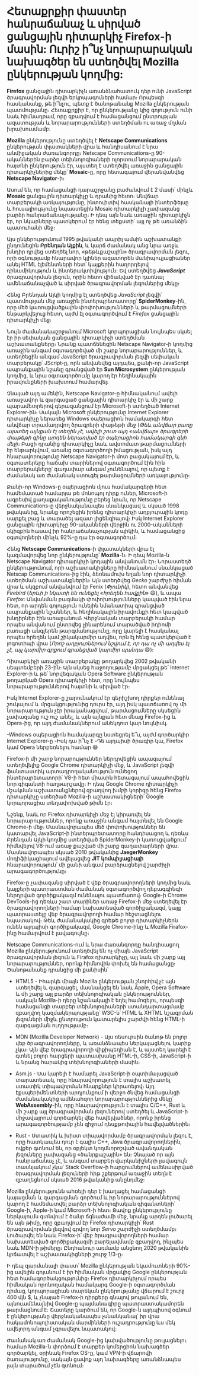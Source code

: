 # Հետաքրքիր փաստեր հանրաճանաչ և սիրված ցանցային դիտարկիչ Firefox-ի մասին: Ուրիշ ի՞նչ նորարարական նախագծեր են ստեղծվել Mozilla ընկերության կողմից:

**Firefox** ցանցային դիտարկիչն առանձնահատուկ դեր ունի JavaScript ծրագրավորման լեզվի երկրպագուների համար։ Որպեսզի հասկանանք, թե ի՞նչու, պետք է ծանոթանանք Mozilla ընկերության պատմությանը։ Հետաքրքիր է, որ ընկերությանը կից գոյություն ունի նաև հիմնադրամ, որը զբաղվում է համացանցում ընտրության ազատության և նորարարությունների ստեղծման ու առաջ մղման խրախուսմամբ։

**Mozilla** ընկերությունը ստեղծվել է **Netscape Communications** ընկերության փլատակների վրա և հանդիսանում է նրա անմիջական ժառանգորդը։ Netscape Communications-ը 90-ականներին բարձր տեխնոլոգիաների ոլորտում նորարարական հայտնի ընկերություն էր, այստեղ է ստեղծվել առաջին ցանցային դիտարկիչներից մեկը՝ **Mosaic**-ը, որը հետագայում վերանվանվեց **Netscape Navigator**-ի։

Ասում են, որ համացանցի դարաշրջանը բաժանվում է 2 մասի՝ մինչև **Mosaic** ցանցային դիտարկիչը և դրանից հետո։ Անվճար տարբերակի առկայությունը, ինտուիտիվ հասկանալի ինտերֆեյսը և հուսալիությունը նպաստեցին Mosaic դիտարկիչի չափազանց բարձր հանրաճանաչությանը։ Ի դեպ այն նաև առաջին դիտարկիչն էր, որ նկարները պատկերում էր հենց տեքստի՝ այլ ոչ թե առանձին պատուհանի մեջ։

Այս ընկերությունում 1995 թվականի ապրիլ ամսին աշխատանքի ընդունեցին **Բրենդան Այքին**, և կարճ ժամանակ անց նրա առջև խնդիր դրվեց ստեղծել նոր, «թեթևքաշային» ծրագրավորման լեզու, որի օգնությամբ հնարավոր կլիներ ազատորեն մանիպուլյացիաներ անել HTML էլէմենտների հետ՝ կայքերին հաղորդելով դինամիկություն և ինտերակտիվություն։ Եվ ստեղծվեց **_JavaScript_** ծրագրավորման լեզուն, որին հետո վիճակված էր դառնալ ամենաճանաչված և սիրված ծրագրավորման լեզուներից մեկը։

Հենց Բրենդան Այկի կողմից էլ ստեղծվեց _JavaScript_ լեզվի՝ պատմության մեջ առաջին ինտերպրետատորը՝ **SpiderMonkey**-ին, որը մեծ կառուցվածքային փոփոխությունների և թարմացումների ենթարկվելուց հետո, այժմ էլ օգտագործվում է _Firefox_ ցանցային դիտարկիչի մեջ։

Նույն ժամանակաշրջանում Microsoft կորպորացիան նույնպես սկսել էր իր սեփական ցանցային դիտարկիչի ստեղծման աշխատանքները։ Նրանք պատճենեցին Netscape Navigator-ի կողմից առաջին անգամ օգտագործված մի շարք նորարարություններ, և ստեղծեցին անգամ JavaScript ծրագրավորման լեզվի սեփական տարբերակը՝ JScript-ը, որն անվանվեց այդպես, քանի-որ JavaScript ապրանքային նշանը գրանցված էր **Sun Microsystem** ընկերության կողմից, և նրա օգտագործումը կարող էր հեղինակային իրավունքների խախտում համարվել։

Չնայած այդ ամենին, Netscape Navigator-ը հիմնականում ավելի առաջավոր և զարգացած ցանցային դիտարկիչ էր և մի շարք պարամետրերով գերազանցում էր Microsoft-ի ստեղծած Internet Explorer-ին։ Սակայն Microsoft ընկերությունը Internet Explorer դիտարկիչը ներառեց Windows օպերացիոն համակարգի հետ անվճար տրամադրվող ծրագրերի փաթեթի մեջ (_Թեև անվճար բառը այստեղ այնքան էլ տեղին չէ, ավելի շուտ այդ «անվճար» ծրագրերի փաթեթի գինը արդեն ներառված էր օպերացիոն համակարգի գնի մեջ_)։ Բացի դրանից դիտարկիչը նաև ավտոմատ թարմացումների էր ենթարկվում, առանց օգտագործողի իմացության, իսկ այդ հնարավորությունը Netscape Navigator-ի մոտ բացակայում էր, և օգտատերերը հաճախ տարիներով օգտագործում էին հին տարբերակները՝ գաղափար անգամ չունենալով, որ պետք է ժամանակ առ ժամանակ ստուգել թարմացումների առկայությունը։

Քանի-որ Windows-ը օպերացիոն մյուս համակարգերի հետ համեմատած համարյա թե մոնոպոլ դիրք ուներ, Microsoft-ի ագրեսիվ քաղաքականությունը բերեց նրան, որ Netscape Communications-ը վերջնականապես սնանկացավ և սկսած 1998 թվականից, նրանք որոշեցին իրենց դիտարկիչի աղբյուրային կոդը սարքել բաց և տարածել ազատ լիցենզիայով։ Իսկ Internet Explorer ցանցային դիտարկիչը 90-ականների վերջին ու 2000-ականների սկիզբին հասավ իր հանրաճանաչության պիկին, և համացանցից օգտվողների մինչև 92%-ը դա էր օգտագործում։

Հենց **Netscape Communications**-ի փլատակների վրա էլ կազմավորվեց նոր ընկերությունը՝ **Mozilla**-ն։ Ի դեպ Mozilla-ն Netscape Navigator դիտարկիչի կոդային անվանումն էր։ Նորաստեղծ ընկերությունում, որի աշխատակիցները հիմնականում սնանկացած Netscap Communications-ից էին, ձեռնամուխ եղան նոր դիտարկիչի ստեղծման աշխատանքներին։ Այն ստեղծվեց _Gecko_ շարժիչի հիման վրա և սկզբում անվանվում էր Fenix (_Փյունիկ_), հետո անվանվեց _Firebird_ (_երևի ի նկատի են ունեցել «հրեղեն հավքին»_ :smile:), և ապա _Firefox_: Անվանման բազմակի փոփոխությունները կապված էին նրա հետ, որ արդեն գոյություն ունեյին նմանատիպ գրանցված ապրանքային նշաններ, և հեղինակային իրավունքի հետ կապված խնդիրներ էին առաջանում։ Վերջնական տարբերակի համար որպես անվանում ընտրվեց չինարենում տարածված իդիոմի բառացի անգլերեն թարգմանությունը, որը կարելի է հասկանալ որպես հրեղեն կամ շիկակարմիր աղվես, որն էլ հենց պատկերված է լոգոտիպի վրա (_Որոշ աղբյուրներում նշվում է, որ դա ոչ մի աղվես էլ չէ, այլ կարմիր գրքում գրանցված կարմիր պանդա_ :smile:)։

Դիտարկիչի առաջին տարբերակը թողարկվեց 2002 թվականի սեպտեմբերի 23-ին։ Այն սկսեց հաջողությամբ մրցակցել թե՛ Internet Explorer-ի և թե՛ նորվեգական Opera Software ընկերության թողարկած Opera դիտարկիչի հետ, որը նույնպես նորարարություններով հայտնի և սիրված էր։

Իսկ Internet Explorer-ը շարունակում էր գերիշխող դիրքեր ունենալ շուկայում և մրցակցությունից դուրս էր, այդ իսկ պատճառով ոչ մի նորարարություն չէր իրականացվում, թարմացումները սկսեցին չափազանց ուշ ուշ անել, և այն այնքան հետ մնաց Firefox-ից և Opera-ից, որ այդ ժամանակներում անեկդոտ կար նույնիսկ․

-Windows օպերացիոն համակարգը նստեցրել ե՞ս, այժմ գործարկիր Internet Explorer-ը
-Իսկ դա ի՞նչ է
-Դե այդպիսի ծրագիր կա, Firefox կամ Opera ներբեռնելու համար :smile:

Firefox-ի մի շարք նորարություններ ներդրվեցին ապագայում ստեղծվելիք Google Chrome դիտարկիչի մեջ, և JavaScript լեզվի ֆանտաստիկ արտադրողականություն ունեցող ինտերպրետատորի՝ V8-ի հետ միասին հետագայում ապահովեցին նոր գիգանտի հաղթարշավը։ Ի դեպ Google Chrome դիտարկիչի մշակման աշխատանքներով զբաղվող խմբի կորիզը հենց Firefox դիտարկիչը ստեղծած Mozilla-ի աշխատակիցների՝ Google կորպորացիա տեղափոխված թիմն էր։

Նշենք, նաև որ Firefox դիտարկիչի մեջ էլ կիրառվել են նորարարություններ, որոնք առաջին անգամ հայտնվել են Google Chrome-ի մեջ։ Մասնավորապես մեծ փոփոխություններ են կատարվել JavaScript-ի ինտերպրետատորը հանդիսացող և դեռևս Բրենդան Այկի կողմից ստեղծված SpiderMonkey-ի կառուցվածքում՝ հիմնվելով V8-ում առաջ քաշված մի շարք գաղափարների վրա։ Մասնավորապես սկսած 2010 թվականից **JaegerMonkey** մոդիֆիկացիայում ավելացվեց **JIT կոմպիլյացիայի** հնարավորություն՝ մի քանի անգամ բարձրացնելով շարժիչի արագագործությունը։

Firefox-ը չափազանց սիրված է վեբ ծրագրավորողների կողմից նաև կայքերի պատրաստման ժամանակ օգտագործվող դեբագգինգի ներդրված գործիքակազմ ունենալու պատճառով։ Google-ի Chrome DevTools-ից դեռևս շատ տարիներ առաջ Firefox-ի մեջ ստեղծվել էր ծրագրավորողների համար նախատեսված գործիքակազմ, կայք պատրաստելը վեբ ծրագրավորողի համար հեշտացնելու նպատակով։ Թեև ժամանակակից գրեթե բոլոր դիտարկիչներն ունեն այդպիսի գործիքակազմ, Google Chrome-ինը և Mozilla Firafox-ինը համարվում է լավագույնը։

Netscape Communications-ում և նրա ժառանգորդը հանդիսացող Mozilla ընկերությունում ստեղծվել են ոչ միայն JavaScript ծրագրավորման լեզուն և Firafox դիտարկիչը, այլ նաև մի շարք այլ նորարարություններ, որոնք հիմնովին փոխել են համացանցը։ Ծանոթանանք դրանցից մի քանիսին՝

- HTML5 - Իհարկե միայն Mozilla ընկերության շնորհիվ չէ այն ստեղծվել և զարգացել, մասնակցել են նաև Apple, Opera Software և մի շարք այլ բարձր տեխնոլոգիական ընկերություններ, սակայն Mozilla-ի դերը նշանակալի է եղել համոզելու, որպեսզի համացանցի տարբեր տեխնոլոգիաների ստանդարտացմամբ զբաղվող կազմակերպությանը՝ W3C-ն՝ HTML և XHTML նշագրման լեզուների միջև ընտրութուն կատարելիս շարժվի հենց HTML-ի զարգացման ուղղությամբ։

- MDN (Mozilla Developer Network) - Այս ռեսուրսին ծանոթ են բոլոր վեբ ծրագրավորողները, և առանձնապես ներկայացնելու կարիք չկա։ Այն վեբ ծրագրավորողի վիքիպեդիան է, և այստեղ կարելի է գտնել բոլոր հարցերի պատասխանը HTML-ի, CSS-ի, JavaScript-ի և նրանց հարակից տեխնոլոգիաների մասին։

- Asm.js - Սա կարելի է համարել JavaScript-ի օպտիմալացված տարատեսակ, որը հնարավորություն է տալիս աշխատել ստատիկ տիպավորման հնարքներ կիրառելով։ Այդ էքսպերիմենտների արդյունքում ի վերջո ծնվեց համացանցի ժամանակակից ամենահզոր նորարարություններից մեկը՝ **WebAssembly**-ին, որը հնարավորություն է տալիս C/C++, Rust և մի շարք այլ ծրագրավորման լեզուներով ստեղծել և JavaScript-ի միջավայրում գործարկել վեբ հավելվածներ, որոնք իրենց արագագործությամբ չեն զիջում դեսքթոփային հավելվածներին։

- Rust - Ստատիկ և խիստ տիպավորմամբ ծրագրավորման լեզու է, որը հատկապես դուր է գալիս C++, Java ծրագրավորողներին, ովքեր գտնում են, որ օբյեկտ կողմնորոշված ավանդական լեզուները չափազանց «ծանրքաշային» են։ Չնայած որ այն հանրաճանաչ չէ, և անգամ տարբեր վարկանիշների լավագույն տասնյակում չկա՝ Stack Overflow-ի հարցումներով ամենասիրված ծրագրավորման լեզուների հիթ շքերթում առաջին տեղն է զբաղեցնում սկսած 2016 թվականից անընդմեջ։

Mozilla ընկերությունն ահռելի դեր է խաղացել համացանցի կայացման և զարգացման գործում և իր նորարարություններով կարող է համեմատվել բարձր տեխնոլոգիական գիգանտների՝ Google-ի, Apple-ի կամ Microsoft-ի հետ։ Ցավոք ընկերությունը ներկայումս գտնվում է ծանր ճգնաժամի մեջ, նրանք արդեն լուծարել են այն թիմը, որը զբաղվում էր Firefox դիտարկիչի՝ Rust ծրագրավորման լեզվով գրվող նոր _Servo_ շարժիչի ստեղծմամբ։ Լուծարվել են նաև Firefox-ի՝ վեբ ծրագրավորողների համար նախատեսված գործիքակազմի բարելավմամբ զբաղվող, ինչպես նաև MDN-ի թիմերը։ Ընդհանուր առմամբ անցնող 2020 թվականին կրճատվել է աշխատակիցների շուրջ 1/3-ը։

Ի դեպ զարմանալի փաստ՝ Mozilla ընկերության եկամուտների 90%-ից ավելին գոյանում է իր հիմնական մրցակից Google ընկերության հետ համագործակցությունից։ Firefox դիտարկիչում որպես հիմնական որոնողական համակարգ Google-ի օգտագործման դիմաց, կորպորացիան տարեկան ընկերությանը վճարում է շուրջ 400 մլն $, և չնայած Firefox-ի դիրքերը գնալով թուլանում են, այնուամենայնիվ Google-ը պայմանագիրը պատրաստակամորեն թարմացնում է։ Շատերը կարծում են, որ Google-ն այդպիսով օգնում է ընկերությանը վերջնականապես չսնանկանալ՝ իր վրա հակամոնոպոլիստական մարմինների ուշադրությունը ևս մեկ ավելորդ անգամ չգրավելու նպատակով։

Ժամանակ առ ժամանակ Google-ից կախվածությունը թուլացնելու համար Mozilla-ն փորձում է տարբեր կոմերցիոն նախագծեր գործարկել, օրինակ Firefox OS-ը, կամ VPN-ի վճարովի ծառայությունը, սակայն ցավոք այդ նախագծերը առանձնապես լայն տարածում չեն գտնում։
